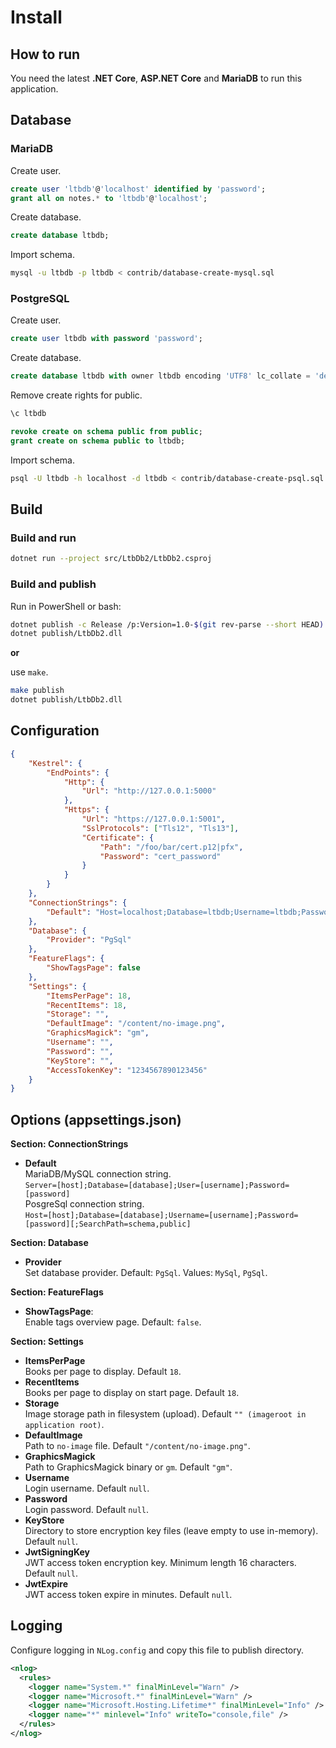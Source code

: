# Install

## How to run

You need the latest **.NET Core**, **ASP.NET Core** and **MariaDB** to run this application.

## Database

### MariaDB

Create user.

```sql
create user 'ltbdb'@'localhost' identified by 'password';
grant all on notes.* to 'ltbdb'@'localhost';
```

Create database.

```sql
create database ltbdb;
```

Import schema.

```sh
mysql -u ltbdb -p ltbdb < contrib/database-create-mysql.sql
```

### PostgreSQL

Create user.

```sql
create user ltbdb with password 'password';
```

Create database.

```sql
create database ltbdb with owner ltbdb encoding 'UTF8' lc_collate = 'de_DE.UTF-8' lc_ctype = 'de_DE.UTF-8' template template0;
```

Remove create rights for public.

```sql
\c ltbdb

revoke create on schema public from public; 
grant create on schema public to ltbdb;
```

Import schema.

```sh
psql -U ltbdb -h localhost -d ltbdb < contrib/database-create-psql.sql 
```

## Build

### Build and run

```sh
dotnet run --project src/LtbDb2/LtbDb2.csproj
```

### Build and publish

Run in PowerShell or bash:

```sh
dotnet publish -c Release /p:Version=1.0-$(git rev-parse --short HEAD) -o publish src/LtbDb2
dotnet publish/LtbDb2.dll
```

**or**

use `make`.

```sh
make publish
dotnet publish/LtbDb2.dll
```

## Configuration

```json
{
    "Kestrel": {
        "EndPoints": {
            "Http": {
                "Url": "http://127.0.0.1:5000"
            },
            "Https": {
                "Url": "https://127.0.0.1:5001",
                "SslProtocols": ["Tls12", "Tls13"],
                "Certificate": {
                    "Path": "/foo/bar/cert.p12|pfx",
                    "Password": "cert_password"
                }
            }
        }
    },
    "ConnectionStrings": {
        "Default": "Host=localhost;Database=ltbdb;Username=ltbdb;Password=ltbdb"
    },
    "Database": {
        "Provider": "PgSql"
    },
    "FeatureFlags": {
        "ShowTagsPage": false
    },
    "Settings": {
        "ItemsPerPage": 18,
        "RecentItems": 18,
        "Storage": "",
        "DefaultImage": "/content/no-image.png",
        "GraphicsMagick": "gm",
        "Username": "",
        "Password": "",
        "KeyStore": "",
        "AccessTokenKey": "1234567890123456"
    }
}
```

## Options (appsettings.json)

**Section: ConnectionStrings**

* **Default**  
MariaDB/MySQL connection string.  
`Server=[host];Database=[database];User=[username];Password=[password]`  
PosgreSql connection string.  
`Host=[host];Database=[database];Username=[username];Password=[password][;SearchPath=schema,public]`

**Section: Database**

* **Provider**  
Set database provider. Default: `PgSql`. Values: `MySql`, `PgSql`.

**Section: FeatureFlags**

* **ShowTagsPage**:  
Enable tags overview page. Default: `false`.

**Section: Settings**

* **ItemsPerPage**  
Books per page to display.  Default `18`.
* **RecentItems**  
Books per page to display on start page.  Default `18`.
* **Storage**  
Image storage path in filesystem (upload). Default `"" (imageroot in application root)`.
* **DefaultImage**  
Path to `no-image` file. Default `"/content/no-image.png"`.
* **GraphicsMagick**  
Path to GraphicsMagick binary or `gm`. Default `"gm"`.
* **Username**  
Login username. Default `null`.
* **Password**  
Login password. Default `null`.
* **KeyStore**  
Directory to store encryption key files (leave empty to use in-memory). Default `null`.
* **JwtSigningKey**  
JWT access token encryption key. Minimum length 16 characters. Default `null`.
* **JwtExpire**  
JWT access token expire in minutes. Default `null`.

## Logging

Configure logging in `NLog.config` and copy this file to publish directory. 

```xml
<nlog>
  <rules>
    <logger name="System.*" finalMinLevel="Warn" />
    <logger name="Microsoft.*" finalMinLevel="Warn" />
    <logger name="Microsoft.Hosting.Lifetime*" finalMinLevel="Info" />
    <logger name="*" minlevel="Info" writeTo="console,file" />
  </rules>
</nlog>
```